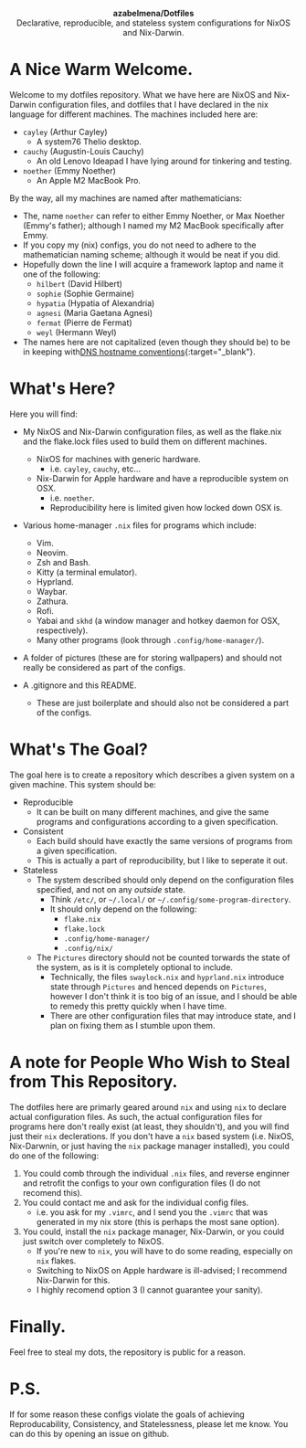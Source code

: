 <p align="center">
  <b>azabelmena/Dotfiles</b><br />
  <span align="center">Declarative, reproducible, and stateless system
  configurations for NixOS and Nix-Darwin.</span>
</p>

# A Nice Warm Welcome.

Welcome to my dotfiles repository. What we have here are NixOS and Nix-Darwin
configuration files, and dotfiles that I have declared in the nix language for
different machines. The machines included
here are:
- `cayley` (Arthur Cayley)
    - A system76 Thelio desktop.
- `cauchy` (Augustin-Louis Cauchy)
    - An old Lenovo Ideapad I have lying around for tinkering and testing.
- `noether` (Emmy Noether)
    - An Apple M2 MacBook Pro.

By the way, all my machines are named after mathematicians:
- The, name `noether` can refer to either Emmy Noether, or Max Noether
(Emmy's father); although I named my M2 MacBook specifically after Emmy.
- If you copy my (nix) configs, you do not need to adhere to the
mathematician naming scheme; although it would be neat if you did.
- Hopefully down the line I will acquire a framework laptop and name it one
of the following:
    - `hilbert` (David Hilbert)
    - `sophie` (Sophie Germaine)
    - `hypatia` (Hypatia of Alexandria)
    - `agnesi` (Maria Gaetana Agnesi)
    - `fermat` (Pierre de Fermat)
    - `weyl` (Hermann Weyl)
- The names here are not capitalized (even though they should be) to be in
keeping with[DNS hostname conventions](https://datatracker.ietf.org/doc/html/rfc1178){:target="_blank"}.

# What's Here?

Here you will find:

- My NixOS and Nix-Darwin configuration files, as well as the flake.nix and the
flake.lock files used to build them on different machines.
    - NixOS for machines with generic hardware.
        - i.e. `cayley`, `cauchy`, etc...
    - Nix-Darwin for Apple hardware and have a reproducible system on OSX.
        - i.e. `noether`.
        - Reproducibility here is limited given how locked down OSX is.
- Various home-manager `.nix` files for programs which include:
    - Vim.
    - Neovim.
    - Zsh and Bash.
    - Kitty (a terminal emulator).
    - Hyprland.
    - Waybar.
    - Zathura.
    - Rofi.
    - Yabai and `skhd` (a window manager and hotkey daemon for OSX, respectively).
    - Many other programs (look through `.config/home-manager/`).

- A folder of pictures (these are for storing wallpapers) and should not really
be considered as part of the configs.
- A .gitignore and this README.
    - These are just boilerplate and should also not be considered a part of the
    configs.

# What's The Goal?

The goal here is to create a repository which describes a given system on a
given machine. This system should be:
- Reproducible
    - It can be built on many different machines, and give the same programs and
    configurations according to a given specification.
- Consistent
    - Each build should have exactly the same versions of programs from a given
    specification.
    - This is actually a part of reproducibility, but I like to seperate it out.
- Stateless
    - The system described should only depend on the configuration files
    specified, and not on any *outside* state.
        - Think `/etc/`, or `~/.local/` or `~/.config/some-program-directory`.
        - It should only depend on the following:
            - `flake.nix`
            - `flake.lock`
            - `.config/home-manager/`
            - `.config/nix/`
    - The `Pictures` directory should not be counted torwards the state of the
    system, as is it is completely optional to include.
        - Technically, the files `swaylock.nix` and `hyprland.nix` introduce
        state through `Pictures` and henced depends on `Pictures`, however I
        don't think it is too big of an issue, and I should be able to remedy
        this pretty quickly when I have time.
        - There are other configuration files that may introduce state, and I
        plan on fixing them as I stumble upon them.

# A note for People Who Wish to Steal from This Repository.

The dotfiles here are primarly geared around `nix` and using `nix` to declare
actual configuration files. As such, the actual configuration files for programs
here don't really exist (at least, they shouldn't), and you will find just their
`nix` declerations. If you don't have a `nix` based system (i.e. NixOS,
Nix-Darwnin, or just having the `nix` package manager installed), you could do
one of the following:
1. You could comb through the individual `.nix` files, and reverse enginner and
retrofit the configs to your own configuration files (I do not recomend this).
2. You could contact me and ask for the individual config files.
    - i.e. you ask for my `.vimrc`, and I send you the `.vimrc` that was generated
    in my nix store (this is perhaps the most sane option).
3. You could, install the `nix` package manager, Nix-Darwin, or you could just
switch over completely to NixOS.
    - If you're new to `nix`, you will have to do some reading, especially on
    `nix` flakes.
    - Switching to NixOS on Apple hardware is ill-advised; I recommend
    Nix-Darwin for this.
    - I highly recomend option 3 (I cannot guarantee your sanity).

# Finally.
Feel free to steal my dots, the repository is public for a reason.

# P.S.
If for some reason these configs violate the goals of achieving Reproducability,
Consistency, and Statelessness, please let me know. You can do this by opening
an issue on github.
